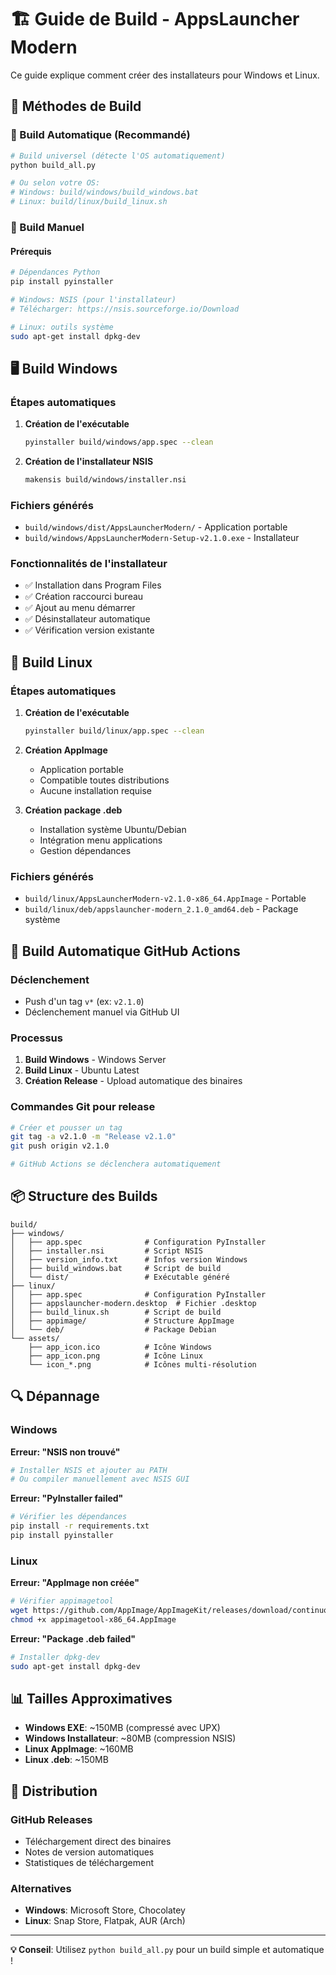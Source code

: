 # 🏗️ Guide de Build - AppsLauncher Modern

Ce guide explique comment créer des installateurs pour Windows et Linux.

## 🎯 Méthodes de Build

### 🚀 Build Automatique (Recommandé)

```bash
# Build universel (détecte l'OS automatiquement)
python build_all.py

# Ou selon votre OS:
# Windows: build/windows/build_windows.bat
# Linux: build/linux/build_linux.sh
```

### 🔧 Build Manuel

#### Prérequis
```bash
# Dépendances Python
pip install pyinstaller

# Windows: NSIS (pour l'installateur)
# Télécharger: https://nsis.sourceforge.io/Download

# Linux: outils système
sudo apt-get install dpkg-dev
```

## 🖥️ Build Windows

### Étapes automatiques

1. **Création de l'exécutable**
   ```bash
   pyinstaller build/windows/app.spec --clean
   ```

2. **Création de l'installateur NSIS**
   ```bash
   makensis build/windows/installer.nsi
   ```

### Fichiers générés
- `build/windows/dist/AppsLauncherModern/` - Application portable
- `build/windows/AppsLauncherModern-Setup-v2.1.0.exe` - Installateur

### Fonctionnalités de l'installateur
- ✅ Installation dans Program Files
- ✅ Création raccourci bureau
- ✅ Ajout au menu démarrer
- ✅ Désinstallateur automatique
- ✅ Vérification version existante

## 🐧 Build Linux

### Étapes automatiques

1. **Création de l'exécutable**
   ```bash
   pyinstaller build/linux/app.spec --clean
   ```

2. **Création AppImage**
   - Application portable
   - Compatible toutes distributions
   - Aucune installation requise

3. **Création package .deb**
   - Installation système Ubuntu/Debian
   - Intégration menu applications
   - Gestion dépendances

### Fichiers générés
- `build/linux/AppsLauncherModern-v2.1.0-x86_64.AppImage` - Portable
- `build/linux/deb/appslauncher-modern_2.1.0_amd64.deb` - Package système

## 🤖 Build Automatique GitHub Actions

### Déclenchement
- Push d'un tag `v*` (ex: `v2.1.0`)
- Déclenchement manuel via GitHub UI

### Processus
1. **Build Windows** - Windows Server
2. **Build Linux** - Ubuntu Latest
3. **Création Release** - Upload automatique des binaires

### Commandes Git pour release
```bash
# Créer et pousser un tag
git tag -a v2.1.0 -m "Release v2.1.0"
git push origin v2.1.0

# GitHub Actions se déclenchera automatiquement
```

## 📦 Structure des Builds

```
build/
├── windows/
│   ├── app.spec              # Configuration PyInstaller
│   ├── installer.nsi         # Script NSIS
│   ├── version_info.txt      # Infos version Windows
│   ├── build_windows.bat     # Script de build
│   └── dist/                 # Exécutable généré
├── linux/
│   ├── app.spec              # Configuration PyInstaller
│   ├── appslauncher-modern.desktop  # Fichier .desktop
│   ├── build_linux.sh        # Script de build
│   ├── appimage/             # Structure AppImage
│   └── deb/                  # Package Debian
└── assets/
    ├── app_icon.ico          # Icône Windows
    ├── app_icon.png          # Icône Linux
    └── icon_*.png            # Icônes multi-résolution
```

## 🔍 Dépannage

### Windows

**Erreur: "NSIS non trouvé"**
```bash
# Installer NSIS et ajouter au PATH
# Ou compiler manuellement avec NSIS GUI
```

**Erreur: "PyInstaller failed"**
```bash
# Vérifier les dépendances
pip install -r requirements.txt
pip install pyinstaller
```

### Linux

**Erreur: "AppImage non créée"**
```bash
# Vérifier appimagetool
wget https://github.com/AppImage/AppImageKit/releases/download/continuous/appimagetool-x86_64.AppImage
chmod +x appimagetool-x86_64.AppImage
```

**Erreur: "Package .deb failed"**
```bash
# Installer dpkg-dev
sudo apt-get install dpkg-dev
```

## 📊 Tailles Approximatives

- **Windows EXE**: ~150MB (compressé avec UPX)
- **Windows Installateur**: ~80MB (compression NSIS)
- **Linux AppImage**: ~160MB
- **Linux .deb**: ~150MB

## 🎯 Distribution

### GitHub Releases
- Téléchargement direct des binaires
- Notes de version automatiques
- Statistiques de téléchargement

### Alternatives
- **Windows**: Microsoft Store, Chocolatey
- **Linux**: Snap Store, Flatpak, AUR (Arch)

---

**💡 Conseil**: Utilisez `python build_all.py` pour un build simple et automatique !

